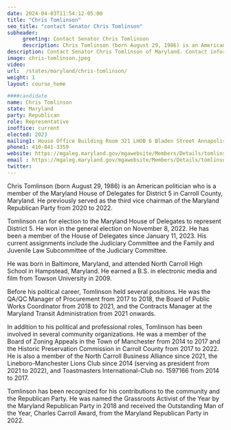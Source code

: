 ```yaml
---
date: 2024-04-03T11:54:12-05:00
title: "Chris Tomlinson"
seo_title: "contact Senator Chris Tomlinson"
subheader:
     greeting: Contact Senator Chris Tomlinson
     description: Chris Tomlinson (born August 29, 1986) is an American politician who is a member of the Maryland House of Delegates for District 5 in Carroll County, Maryland. He previously served as the third vice chairman of the Maryland Republican Party from 2020 to 2022.
description: Contact Senator Chris Tomlinson of Maryland. Contact information for Chris Tomlinson includes email address, phone number, and mailing address.
image: chris-tomlinson.jpeg
video:
url:  /states/maryland/chris-tomlinson/
weight: 1
layout: course_home

####candidate
name: Chris Tomlinson
state: Maryland
party: Republican
role: Representative
inoffice: current
elected: 2023
mailing1: House Office Building Room 321 LHOB 6 Bladen Street Annapolis, MD 21401
phone1: 410-841-3359
website: https://mgaleg.maryland.gov/mgawebsite/Members/Details/tomlinson01/
email : https://mgaleg.maryland.gov/mgawebsite/Members/Details/tomlinson01/
twitter:
---
```


Chris Tomlinson (born August 29, 1986) is an American politician who is a member of the Maryland House of Delegates for District 5 in Carroll County, Maryland. He previously served as the third vice chairman of the Maryland Republican Party from 2020 to 2022.

Tomlinson ran for election to the Maryland House of Delegates to represent District 5. He won in the general election on November 8, 2022. He has been a member of the House of Delegates since January 11, 2023. His current assignments include the Judiciary Committee and the Family and Juvenile Law Subcommittee of the Judiciary Committee.

He was born in Baltimore, Maryland, and attended North Carroll High School in Hampstead, Maryland. He earned a B.S. in electronic media and film from Towson University in 2009.

Before his political career, Tomlinson held several positions. He was the QA/QC Manager of Procurement from 2017 to 2018, the Board of Public Works Coordinator from 2018 to 2021, and the Contracts Manager at the Maryland Transit Administration from 2021 onwards.

In addition to his political and professional roles, Tomlinson has been involved in several community organizations. He was a member of the Board of Zoning Appeals in the Town of Manchester from 2014 to 2017 and the Historic Preservation Commission in Carroll County from 2017 to 2022. He is also a member of the North Carroll Business Alliance since 2021, the Lineboro-Manchester Lions Club since 2014 (serving as president from 2021 to 2022), and Toastmasters International-Club no. 1597166 from 2014 to 2017.

Tomlinson has been recognized for his contributions to the community and the Republican Party. He was named the Grassroots Activist of the Year by the Maryland Republican Party in 2018 and received the Outstanding Man of the Year, Charles Carroll Award, from the Maryland Republican Party in 2022.
